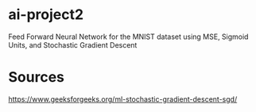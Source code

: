 # ai-project2
Feed Forward Neural Network for the MNIST dataset using MSE, Sigmoid Units, and Stochastic Gradient Descent

# Sources
https://www.geeksforgeeks.org/ml-stochastic-gradient-descent-sgd/


